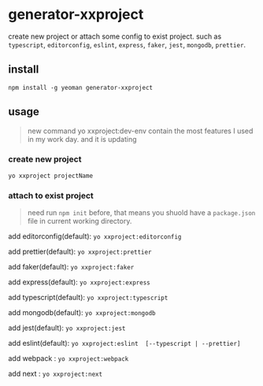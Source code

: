 # generator-xxproject
create new project or attach some config to exist project.
such as `typescript`, `editorconfig`, `eslint`, `express`, `faker`, `jest`, `mongodb`, `prettier`.

## install
`npm install -g yeoman generator-xxproject`

## usage

> new command
> yo xxproject:dev-env
> contain the most features I used in my work day.
> and it is updating

### create new project
`yo xxproject projectName`

### attach to exist project
> need run `npm init` before, that means you shuold have a `package.json` file in current working directory.

add editorconfig(default): `yo xxproject:editorconfig`

add prettier(default): `yo xxproject:prettier`

add faker(default): `yo xxproject:faker`

add express(default): `yo xxproject:express`

add typescript(default): `yo xxproject:typescript`

add mongodb(default): `yo xxproject:mongodb`

add jest(default): `yo xxproject:jest`

add eslint(default): `yo xxproject:eslint  [--typescript | --prettier]`

add webpack : `yo xxproject:webpack`

add next : `yo xxproject:next`
